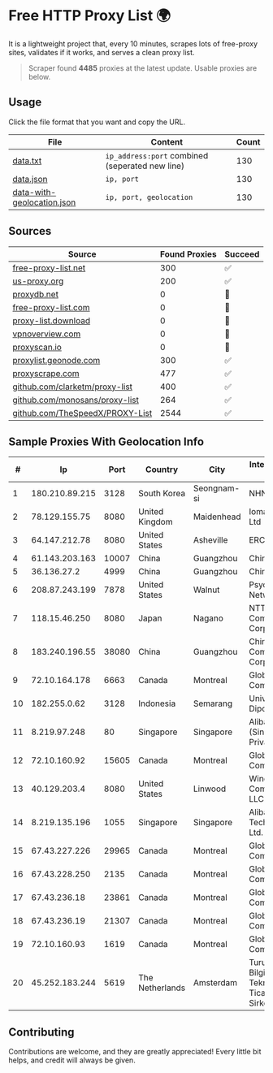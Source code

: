 
# Free HTTP Proxy List 🌍

It is a lightweight project that, every 10 minutes, scrapes lots of free-proxy sites, validates if it works, and serves a clean proxy list.


> Scraper found **4485** proxies at the latest update. Usable proxies are below.

## Usage

Click the file format that you want and copy the URL.


|File|Content|Count|
|----|-------|-----|
|[data.txt](https://raw.githubusercontent.com/themiralay/Proxy-List-World/master/data.txt)|`ip_address:port` combined (seperated new line)|130|
|[data.json](https://raw.githubusercontent.com/themiralay/Proxy-List-World/master/data.json)|`ip, port`|130|
|[data-with-geolocation.json](https://raw.githubusercontent.com/themiralay/Proxy-List-World/master/data-with-geolocation.json)|`ip, port, geolocation`|130|

## Sources

|Source|Found Proxies|Succeed|
|------|-------------|-------|
|[free-proxy-list.net](https://free-proxy-list.net)|300|✅|
|[us-proxy.org](https://www.us-proxy.org)|200|✅|
|[proxydb.net](http://proxydb.net)|0|🚫|
|[free-proxy-list.com](https://free-proxy-list.com/?page=&port=&type%5B%5D=http&type%5B%5D=https&up_time=0&search=Search)|0|🚫|
|[proxy-list.download](https://www.proxy-list.download/HTTP)|0|🚫|
|[vpnoverview.com](https://vpnoverview.com/privacy/anonymous-browsing/free-proxy-servers)|0|🚫|
|[proxyscan.io](https://www.proxyscan.io)|0|🚫|
|[proxylist.geonode.com](https://proxylist.geonode.com/api/proxy-list?limit=300&page=1&sort_by=lastChecked&sort_type=desc&protocols=http,https)|300|✅|
|[proxyscrape.com](https://api.proxyscrape.com/v2/?request=displayproxies&protocol=http&timeout=10000&country=all&ssl=all&anonymity=all)|477|✅|
|[github.com/clarketm/proxy-list](https://raw.githubusercontent.com/clarketm/proxy-list/master/proxy-list-raw.txt)|400|✅|
|[github.com/monosans/proxy-list](https://raw.githubusercontent.com/monosans/proxy-list/main/proxies/http.txt)|264|✅|
|[github.com/TheSpeedX/PROXY-List](https://raw.githubusercontent.com/TheSpeedX/PROXY-List/master/http.txt)|2544|✅|


## Sample Proxies With Geolocation Info

|#|Ip|Port|Country|City|Internet Service Provider|
|-|--|----|-------|----|-------------------------|
|1|180.210.89.215|3128|South Korea|Seongnam-si|NHNCLOUD|
|2|78.129.155.75|8080|United Kingdom|Maidenhead|Iomart Hosting Ltd|
|3|64.147.212.78|8080|United States|Asheville|ERC Broadband|
|4|61.143.203.163|10007|China|Guangzhou|Chinanet|
|5|36.136.27.2|4999|China|Guangzhou|China Mobile|
|6|208.87.243.199|7878|United States|Walnut|Psychz Networks|
|7|118.15.46.250|8080|Japan|Nagano|NTT Communications Corporation|
|8|183.240.196.55|38080|China|Guangzhou|China Mobile Communications Corporation|
|9|72.10.164.178|6663|Canada|Montreal|GloboTech Communications|
|10|182.255.0.62|3128|Indonesia|Semarang|Universitas Diponegoro|
|11|8.219.97.248|80|Singapore|Singapore|Alibaba Cloud (Singapore) Private Limited|
|12|72.10.160.92|15605|Canada|Montreal|GloboTech Communications|
|13|40.129.203.4|8080|United States|Linwood|Windstream Communications LLC|
|14|8.219.135.196|1055|Singapore|Singapore|Alibaba (US) Technology Co., Ltd.|
|15|67.43.227.226|29965|Canada|Montreal|GloboTech Communications|
|16|67.43.228.250|2135|Canada|Montreal|GloboTech Communications|
|17|67.43.236.18|23861|Canada|Montreal|GloboTech Communications|
|18|67.43.236.19|21307|Canada|Montreal|GloboTech Communications|
|19|72.10.160.93|1619|Canada|Montreal|GloboTech Communications|
|20|45.252.183.244|5619|The Netherlands|Amsterdam|Turunc Smart Bilgisayar Teknoloji Ve Dis Ticaret Limited Sirketi|



## Contributing

Contributions are welcome, and they are greatly appreciated! Every
little bit helps, and credit will always be given.

